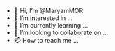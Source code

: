 - 👋 Hi, I’m @MaryamMOR
- 👀 I’m interested in ...
- 🌱 I’m currently learning ...
- 💞️ I’m looking to collaborate on ...
- 📫 How to reach me ...

<!---
MaryamMOR/MaryamMOR is a ✨ special ✨ repository because its `README.md` (this file) appears on your GitHub profile.
You can click the Preview link to take a look at your changes.
--->
